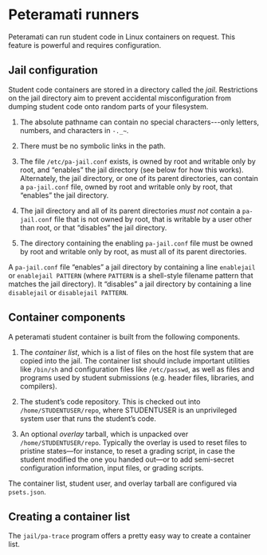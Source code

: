 Peteramati runners
==================

Peteramati can run student code in Linux containers on request. This
feature is powerful and requires configuration.

Jail configuration
------------------

Student code containers are stored in a directory called the _jail_.
Restrictions on the jail directory aim to prevent accidental
misconfiguration from dumping student code onto random parts of your
filesystem.

1. The absolute pathname can contain no special characters---only
letters, numbers, and characters in `-._~`.

2. There must be no symbolic links in the path.

3. The file `/etc/pa-jail.conf` exists, is owned by root and writable
only by root, and “enables” the jail directory (see below for how this
works). Alternately, the jail directory, or one of its parent
directories, can contain a `pa-jail.conf` file, owned by root and
writable only by root, that “enables” the jail directory.

4. The jail directory and all of its parent directories _must not_
contain a `pa-jail.conf` file that is not owned by root, that is
writable by a user other than root, or that “disables” the jail
directory.

5. The directory containing the enabling `pa-jail.conf` file must be owned by
   root and writable only by root, as must all of its parent directories.

A `pa-jail.conf` file “enables” a jail directory by containing a line
`enablejail` or `enablejail PATTERN` (where `PATTERN` is a shell-style
filename pattern that matches the jail directory). It “disables” a
jail directory by containing a line `disablejail` or `disablejail
PATTERN`.

Container components
--------------------

A peteramati student container is built from the following components.

1. The _container list_, which is a list of files on the host file system that
   are copied into the jail. The container list should include important
   utilities like `/bin/sh` and configuration files like `/etc/passwd`, as
   well as files and programs used by student submissions (e.g. header files,
   libraries, and compilers).

2. The student’s code repository. This is checked out into
   `/home/STUDENTUSER/repo`, where STUDENTUSER is an unprivileged system user
   that runs the student’s code.

3. An optional _overlay_ tarball, which is unpacked over
   `/home/STUDENTUSER/repo`. Typically the overlay is used to reset files to
   pristine states—for instance, to reset a grading script, in case the
   student modified the one you handed out—or to add semi-secret configuration
   information, input files, or grading scripts.

The container list, student user, and overlay tarball are configured via
`psets.json`.

Creating a container list
-------------------------

The `jail/pa-trace` program offers a pretty easy way to create a container
list.
